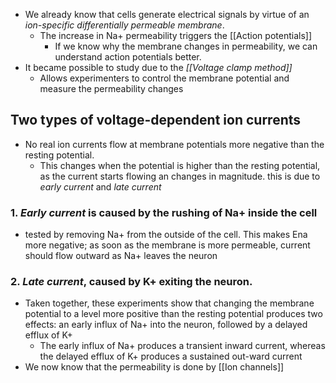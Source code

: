 - We already know that cells generate electrical signals by virtue of an *ion-specific differentially permeable membrane*.
	- The increase in Na+ permeability triggers the [[Action potentials]]
		- If we know why the membrane changes in permeability, we can understand action potentials better.
- It became possible to study due to the *[[Voltage clamp method]]*
	- Allows experimenters to control the membrane potential and measure the permeability changes
## Two types of voltage-dependent ion currents
- No real ion currents flow at membrane potentials more negative than the resting potential. 
	- This changes when the potential is higher than the resting potential, as the current starts flowing an changes in magnitude. this is due to *early current* and *late current*
###  1. *Early current* is caused by the rushing of Na+ inside the cell
- tested by removing Na+ from the outside of the cell. This makes Ena more negative; as soon as the membrane is more permeable, current should flow outward as Na+ leaves the neuron
### 2.  *Late current*, caused by K+ exiting the neuron.
- Taken together, these experiments show that changing the membrane potential to a level more positive than the resting potential produces two effects: an early influx of Na+ into the neuron, followed by a delayed efflux of K+
	- The early influx of Na+ produces a transient inward current, whereas the delayed efflux of K+ produces a sustained out-ward current
- We now know that the permeability is done by [[Ion channels]]